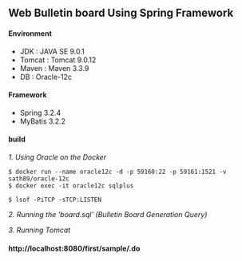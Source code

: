 ## Web Bulletin board Using Spring Framework

#### Environment
* JDK : JAVA SE 9.0.1
* Tomcat : Tomcat 9.0.12
* Maven : Maven 3.3.9
* DB : Oracle-12c 

#### Framework
* Spring 3.2.4
* MyBatis 3.2.2

#### build

*1. Using Oracle on the Docker*
```
$ docker run --name oracle12c -d -p 59160:22 -p 59161:1521 -v sath89/oracle-12c
$ docker exec -it oracle12c sqlplus

$ lsof -PiTCP -sTCP:LISTEN
```

*2. Running the 'board.sql' (Bulletin Board Generation Query)*

*3. Running Tomcat*

#### http://localhost:8080/first/sample/.do